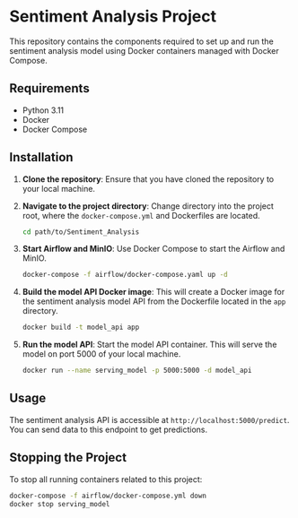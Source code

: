 # Sentiment Analysis Project

This repository contains the components required to set up and run the sentiment analysis model using Docker containers managed with Docker Compose.

## Requirements

- Python 3.11
- Docker
- Docker Compose

## Installation

1. **Clone the repository**:
   Ensure that you have cloned the repository to your local machine.

2. **Navigate to the project directory**:
   Change directory into the project root, where the `docker-compose.yml` and Dockerfiles are located.

   ```bash
   cd path/to/Sentiment_Analysis
   ```

3. **Start Airflow and MinIO**:
   Use Docker Compose to start the Airflow and MinIO.

   ```bash
   docker-compose -f airflow/docker-compose.yaml up -d
   ```

4. **Build the model API Docker image**:
   This will create a Docker image for the sentiment analysis model API from the Dockerfile located in the `app` directory.

   ```bash
   docker build -t model_api app
   ```

5. **Run the model API**:
   Start the model API container. This will serve the model on port 5000 of your local machine.

   ```bash
   docker run --name serving_model -p 5000:5000 -d model_api
   ```

## Usage

The sentiment analysis API is accessible at `http://localhost:5000/predict`. You can send data to this endpoint to get predictions.

## Stopping the Project

To stop all running containers related to this project:

```bash
docker-compose -f airflow/docker-compose.yml down
docker stop serving_model
```
